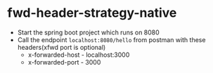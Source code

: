 # fwd-header-strategy-native

 - Start the spring boot project which runs on 8080
 - Call the endpoint `localhost:8080/hello` from postman with these headers(xfwd port is optional)
   - x-forwarded-host - localhost:3000
   - x-forwarded-port - 3000
